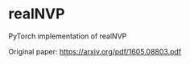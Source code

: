 # realNVP
PyTorch implementation of realNVP

Original paper: <https://arxiv.org/pdf/1605.08803.pdf>

